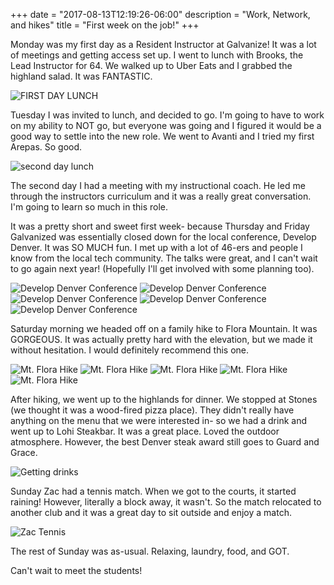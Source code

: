 +++
date = "2017-08-13T12:19:26-06:00"
description = "Work, Network, and hikes"
title = "First week on the job!"
+++
<!-- +++
+++
categories = ["Denver"]
date = "2017-05-07"
description = "Five weeks on, one week off!"
draft = true
title = "IT'S BREAK WEEK"
featured = "http://assets.mihshhehl.com/2017_05_07-w-rain.jpg"
featuredpath = ""
type = "post"
+++ -->

Monday was my first day as a Resident Instructor at Galvanize! It was a lot of meetings and getting access set up. I went to lunch with Brooks, the Lead Instructor for 64. We walked up to Uber Eats and I grabbed the highland salad. It was FANTASTIC.

![FIRST DAY LUNCH](http://assets.mihshhehl.com/2017-08-14-salad.jpg)

Tuesday I was invited to lunch, and decided to go. I'm going to have to work on my ability to NOT go, but everyone was going and I figured it would be a good way to settle into the new role. We went to Avanti and I tried my first Arepas. So good.

![second day lunch](http://assets.mihshhehl.com/2017-08-14-avanti.jpg)

The second day I had a meeting with my instructional coach. He led me through the instructors curriculum and it was a really great conversation. I'm going to learn so much in this role.

It was a pretty short and sweet first week- because Thursday and Friday Galvanized was essentially closed down for the local conference, Develop Denver. It was SO MUCH fun. I met up with a lot of 46-ers and people I know from the local tech community. The talks were great, and I can't wait to go again next year! (Hopefully I'll get involved with some planning too).

![Develop Denver Conference](http://assets.mihshhehl.com/2017-08-14-devden1.jpg)
![Develop Denver Conference](http://assets.mihshhehl.com/2017-08-14-devden2.jpg)
![Develop Denver Conference](http://assets.mihshhehl.com/2017-08-14-devden3.jpg)
![Develop Denver Conference](http://assets.mihshhehl.com/2017-08-14-devden4.jpg)
![Develop Denver Conference](http://assets.mihshhehl.com/2017-08-14-devden5.jpg)

Saturday morning we headed off on a family hike to Flora Mountain. It was GORGEOUS. It was actually pretty hard with the elevation, but we made it without hesitation. I would definitely recommend this one.

![Mt. Flora Hike](http://assets.mihshhehl.com/2017-08-14-flora1.jpg)
![Mt. Flora Hike](http://assets.mihshhehl.com/2017-08-14-flora2.jpg)
![Mt. Flora Hike](http://assets.mihshhehl.com/2017-08-14-flora3.jpg)
![Mt. Flora Hike](http://assets.mihshhehl.com/2017-08-14-flora4.jpg)
![Mt. Flora Hike](http://assets.mihshhehl.com/2017-08-14-flora5.jpg)

After hiking, we went up to the highlands for dinner. We stopped at Stones (we thought it was a wood-fired pizza place). They didn't really have anything on the menu that we were interested in- so we had a drink and went up to Lohi Steakbar. It was a great place. Loved the outdoor atmosphere. However, the best Denver steak award still goes to Guard and Grace.

![Getting drinks](http://assets.mihshhehl.com/2017-08-14-postflora.jpg)

Sunday Zac had a tennis match. When we got to the courts, it started raining! However, literally a block away, it wasn't. So the match relocated to another club and it was a great day to sit outside and enjoy a match.

![Zac Tennis](http://assets.mihshhehl.com/2017-08-14-suntennis.jpg)

The rest of Sunday was as-usual. Relaxing, laundry, food, and GOT.

Can't wait to meet the students!
